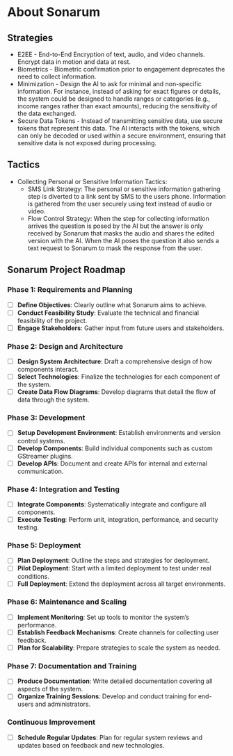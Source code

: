 # About Sonarum

## Strategies

- E2EE - End-to-End Encryption of text, audio, and video channels. Encrypt data in motion and data at rest.
- Biometrics - Biometric confirmation prior to engagement deprecates the need to collect information.
- Minimization - Design the AI to ask for minimal and non-specific information. For instance, instead of asking for exact figures or details, the system could be designed to handle ranges or categories (e.g., income ranges rather than exact amounts), reducing the sensitivity of the data exchanged.
- Secure Data Tokens - Instead of transmitting sensitive data, use secure tokens that represent this data. The AI interacts with the tokens, which can only be decoded or used within a secure environment, ensuring that sensitive data is not exposed during processing.


## Tactics

- Collecting Personal or Sensitive Information Tactics:
    - SMS Link Strategy: The personal or sensitive information gathering step is diverted to a link sent by SMS to the users phone. Information is gathered from the user securely using text instead of audio or video.
    - Flow Control Strategy: When the step for collecting information arrives the question is posed by the AI but the answer is only received by Sonarum that masks the audio and shares the edited version with the AI. When the AI poses the question it also sends a text request to Sonarum to mask the response from the user.

## Sonarum Project Roadmap

### Phase 1: Requirements and Planning
- [ ] **Define Objectives**: Clearly outline what Sonarum aims to achieve.
- [ ] **Conduct Feasibility Study**: Evaluate the technical and financial feasibility of the project.
- [ ] **Engage Stakeholders**: Gather input from future users and stakeholders.

### Phase 2: Design and Architecture
- [ ] **Design System Architecture**: Draft a comprehensive design of how components interact.
- [ ] **Select Technologies**: Finalize the technologies for each component of the system.
- [ ] **Create Data Flow Diagrams**: Develop diagrams that detail the flow of data through the system.

### Phase 3: Development
- [ ] **Setup Development Environment**: Establish environments and version control systems.
- [ ] **Develop Components**: Build individual components such as custom GStreamer plugins.
- [ ] **Develop APIs**: Document and create APIs for internal and external communication.

### Phase 4: Integration and Testing
- [ ] **Integrate Components**: Systematically integrate and configure all components.
- [ ] **Execute Testing**: Perform unit, integration, performance, and security testing.

### Phase 5: Deployment
- [ ] **Plan Deployment**: Outline the steps and strategies for deployment.
- [ ] **Pilot Deployment**: Start with a limited deployment to test under real conditions.
- [ ] **Full Deployment**: Extend the deployment across all target environments.

### Phase 6: Maintenance and Scaling
- [ ] **Implement Monitoring**: Set up tools to monitor the system’s performance.
- [ ] **Establish Feedback Mechanisms**: Create channels for collecting user feedback.
- [ ] **Plan for Scalability**: Prepare strategies to scale the system as needed.

### Phase 7: Documentation and Training
- [ ] **Produce Documentation**: Write detailed documentation covering all aspects of the system.
- [ ] **Organize Training Sessions**: Develop and conduct training for end-users and administrators.

### Continuous Improvement
- [ ] **Schedule Regular Updates**: Plan for regular system reviews and updates based on feedback and new technologies.

